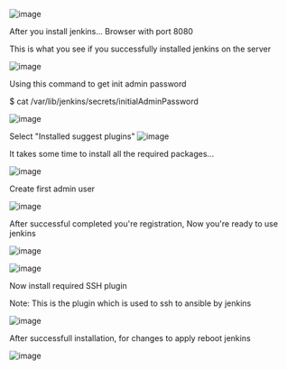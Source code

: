 ![image](https://github.com/khanhnguyendev/deployment-on-K8s-cluster-using-jenkins/assets/44081478/2ef5c86f-2604-4f13-b553-967051c4fba5)

After you install jenkins...
Browser with port 8080

This is what you see if you successfully installed jenkins on the server

![image](https://github.com/khanhnguyendev/deployment-on-K8s-cluster-using-jenkins/assets/44081478/63a7161d-381e-4b2f-ac97-f233319284a4)

Using this command to get init admin password

$ cat /var/lib/jenkins/secrets/initialAdminPassword

![image](https://github.com/khanhnguyendev/deployment-on-K8s-cluster-using-jenkins/assets/44081478/76932f9e-164d-41a5-9f25-8b118d3df5cc)

Select "Installed suggest plugins"
![image](https://github.com/khanhnguyendev/deployment-on-K8s-cluster-using-jenkins/assets/44081478/45e77e00-66a5-423d-b771-43b7cac52259)

It takes some time to install all the required packages...

![image](https://github.com/khanhnguyendev/deployment-on-K8s-cluster-using-jenkins/assets/44081478/10a77fe7-420b-4a57-999b-2217c809a045)

Create first admin user

![image](https://github.com/khanhnguyendev/deployment-on-K8s-cluster-using-jenkins/assets/44081478/1d54d053-ff00-44e2-9a53-4096b6f525f3)

After successful completed you're registration, Now you're ready to use jenkins

![image](https://github.com/khanhnguyendev/deployment-on-K8s-cluster-using-jenkins/assets/44081478/8091d41d-6253-40a2-8a31-cc3c3f61d5b3)

![image](https://github.com/khanhnguyendev/deployment-on-K8s-cluster-using-jenkins/assets/44081478/078f29ba-6aa0-485a-ad25-943d3a879917)

Now install required SSH plugin

Note: This is the plugin which is used to ssh to ansible by jenkins

![image](https://github.com/khanhnguyendev/deployment-on-K8s-cluster-using-jenkins/assets/44081478/7b3a57b3-441f-4323-9d19-c399b24dcc56)

After successfull installation, for changes to apply reboot jenkins

![image](https://github.com/khanhnguyendev/deployment-on-K8s-cluster-using-jenkins/assets/44081478/9f9597eb-431f-4a51-8deb-e5b3614d74f2)
